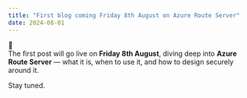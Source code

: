 ```yaml
---
title: "First blog coming Friday 8th August on Azure Route Server"
date: 2024-08-01
---
```


👋  
The first post will go live on **Friday 8th August**, diving deep into **Azure Route Server** — what it is, when to use it, and how to design securely around it.

Stay tuned.
